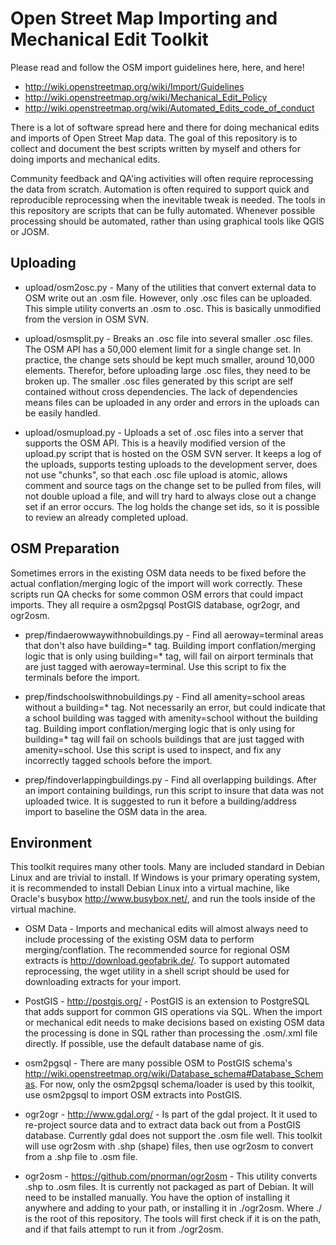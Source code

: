 Open Street Map Importing and Mechanical Edit Toolkit
==================

Please read and follow the OSM import guidelines here, here, and here!

- http://wiki.openstreetmap.org/wiki/Import/Guidelines
- http://wiki.openstreetmap.org/wiki/Mechanical_Edit_Policy
- http://wiki.openstreetmap.org/wiki/Automated_Edits_code_of_conduct

There is a lot of software spread here and there for doing mechanical edits and imports of Open Street Map data. The goal of this repository is to collect and document the best scripts written by myself and others for doing imports and mechanical edits.

Community feedback and QA'ing activities will often require reprocessing the data from scratch. Automation is often required to support quick and reproducible reprocessing when the inevitable tweak is needed. The tools in this repository are scripts that can be fully automated. Whenever possible processing should be automated, rather than using graphical tools like QGIS or JOSM.

Uploading
------------------

 - upload/osm2osc.py - Many of the utilities that convert external data to OSM write out an .osm file. However, only .osc files can be uploaded. This simple utility converts an .osm to .osc. This is basically unmodified from the version in OSM SVN.

 - upload/osmsplit.py - Breaks an .osc file into several smaller .osc files. The OSM API has a 50,000 element limit for a single change set. In practice, the change sets should be kept much smaller, around 10,000 elements. Therefor, before uploading large .osc files, they need to be broken up. The smaller .osc files generated by this script are self contained without cross dependencies. The lack of dependencies means files can be uploaded in any order and errors in the uploads can be easily handled.

 - upload/osmupload.py - Uploads a set of .osc files into a server that supports the OSM API. This is a heavily modified version of the upload.py script that is hosted on the OSM SVN server. It keeps a log of the uploads, supports testing uploads to the development server, does not use "chunks", so that each .osc file upload is atomic, allows comment and source tags on the change set to be pulled from files, will not double upload a file, and will try hard to always close out a change set if an error occurs. The log holds the change set ids, so it is possible to review an already completed upload.

OSM Preparation
------------------

Sometimes errors in the existing OSM data needs to be fixed before the actual conflation/merging logic of the import will work correctly. These scripts run QA checks for some common OSM errors that could impact imports. They all 
require a osm2pgsql PostGIS database, ogr2ogr, and ogr2osm.

 - prep/findaerowwaywithnobuildings.py - Find all aeroway=terminal areas that don't also have building=* tag. Building import conflation/merging logic that is only using building=* tag, will fail on airport terminals that are just tagged with aeroway=terminal. Use this script to fix the terminals before the import.

 - prep/findschoolswithnobuildings.py - Find all amenity=school areas without a building=* tag. Not necessarily an error, but could indicate that a school building was tagged with amenity=school without the building tag. Building import conflation/merging logic that is only using for building=* tag will fail on schools buildings that are just tagged with amenity=school. Use this script is used to inspect, and fix any incorrectly tagged schools before the import.

 - prep/findoverlappingbuildings.py - Find all overlapping buildings. After an import containing buildings, run this script to insure that data was not uploaded twice. It is suggested to run it before a building/address import to baseline the OSM data in the area. 

Environment
-----------------

This toolkit requires many other tools. Many are included standard in Debian Linux and are trivial to install. If Windows is your primary operating system, it is recommended to install Debian Linux into a virtual machine, like Oracle's busybox http://www.busybox.net/, and run the tools inside of the virtual machine. 

 - OSM Data - Imports and mechanical edits will almost always need to include processing of the existing OSM data to perform merging/conflation. The recommended source for regional OSM extracts is http://download.geofabrik.de/. To support automated reprocessing, the wget utility in a shell script should be used for downloading extracts for your import.

 - PostGIS - http://postgis.org/ - PostGIS is an extension to PostgreSQL that adds support for common GIS operations via SQL. When the import or mechanical edit needs to make decisions based on existing OSM data the processing is done in SQL rather than processing the .osm/.xml file directly. If possible, use the default database name of gis.

 - osm2pgsql - There are many possible OSM to PostGIS schema's http://wiki.openstreetmap.org/wiki/Database_schema#Database_Schemas. For now, only the osm2pgsql schema/loader is used by this toolkit, use osm2pgsql to import OSM extracts into PostGIS.

 - ogr2ogr - http://www.gdal.org/ - Is part of the gdal project. It it used to re-project source data and to extract data back out from a PostGIS database. Currently gdal does not support the .osm file well. This toolkit will use ogr2osm with .shp (shape) files, then use ogr2osm to convert from a .shp file to .osm file.

 - ogr2osm - https://github.com/pnorman/ogr2osm - This utility converts .shp to .osm files. It is currently not packaged as part of Debian. It will need to be installed manually. You have the option of installing it anywhere and adding to your path, or installing it in ./ogr2osm. Where ./ is the root of this repository. The tools will first check if it is on the path, and if that fails attempt to run it from ./ogr2osm.









